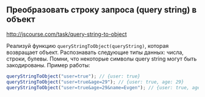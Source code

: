 ## Преобразовать строку запроса (query string) в объект
<http://jscourse.com/task/query-string-to-object>

Реализуй функцию `queryStringToObject(queryString)`, которая возвращает объект.
Распознавать следующие типы данных: числа, строки, булевы.
Помни, что некоторые символы query string могут быть закодированы.
Пример работы:

```js
queryStringToObject("user=true"); // {user: true}
queryStringToObject("user=true&age=29"); // {user: true, age: 29}
queryStringToObject("user=true&age=29&name=Evgen"); // {user: true, age: 29, name: "Evgen"}
```

